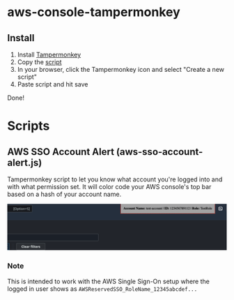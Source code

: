 # aws-console-tampermonkey

## Install
1. Install [Tampermonkey](https://tampermonkey.net/)
2. Copy the [script](https://github.com/rayos006/aws-console-tampermonkey/blob/master/aws-sso-account-alert.js)
3. In your browser, click the Tampermonkey icon and select "Create a new script"
4. Paste script and hit save

Done!

# Scripts

## AWS SSO Account Alert (aws-sso-account-alert.js)
Tampermonkey script to let you know what account you're logged into and with what permission set. It will color code your AWS console's top bar based on a hash of your account name.

![Screenshot](https://github.com/rayos006/aws-console-tampermonkey/blob/master/images/sso-tampermonkey.png?raw=true)

### Note
This is intended to work with the AWS Single Sign-On setup where the logged in user shows as `AWSReservedSSO_RoleName_12345abcdef...`